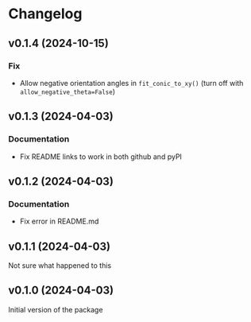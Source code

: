 # Changelog

## v0.1.4 (2024-10-15)

### Fix
- Allow negative orientation angles in `fit_conic_to_xy()` (turn off with `allow_negative_theta=False`)

## v0.1.3 (2024-04-03)

### Documentation

- Fix README links to work in both github and pyPI

## v0.1.2 (2024-04-03)

### Documentation

- Fix error in README.md

## v0.1.1 (2024-04-03)

Not sure what happened to this

## v0.1.0 (2024-04-03)

Initial version of the package
